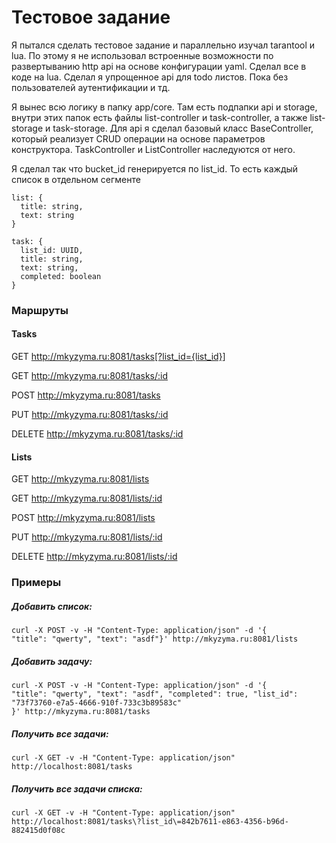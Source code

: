 # Тестовое задание

Я пытался сделать тестовое задание и параллельно изучал tarantool и lua. По этому я не использовал встроенные возможности по развертыванию http api на основе конфигурации yaml. Сделал все в коде на lua. Сделал я упрощенное api для todo листов. Пока без пользователей аутентификации и тд.

Я вынес всю логику в папку app/core. Там есть подпапки api и storage, внутри этих папок есть файлы list-controller и task-controller, а также list-storage и task-storage. Для api я сделал базовый класс BaseController, который реализует CRUD операции на основе параметров конструктора. TaskController и ListController наследуются от него.

Я сделал так что bucket_id генерируется по list_id. То есть каждый список в отдельном сегменте
```
list: {
  title: string,
  text: string
}
```
```
task: {
  list_id: UUID,
  title: string,
  text: string,
  completed: boolean
}
```
### Маршруты
#### Tasks
GET http://mkyzyma.ru:8081/tasks[?list_id={list_id}]

GET http://mkyzyma.ru:8081/tasks/:id

POST http://mkyzyma.ru:8081/tasks

PUT http://mkyzyma.ru:8081/tasks/:id

DELETE http://mkyzyma.ru:8081/tasks/:id

#### Lists

GET http://mkyzyma.ru:8081/lists

GET http://mkyzyma.ru:8081/lists/:id

POST http://mkyzyma.ru:8081/lists

PUT http://mkyzyma.ru:8081/lists/:id

DELETE http://mkyzyma.ru:8081/lists/:id

### Примеры
##### Добавить список:
```
curl -X POST -v -H "Content-Type: application/json" -d '{
"title": "qwerty", "text": "asdf"}' http://mkyzyma.ru:8081/lists
```
##### Добавить задачу:
```
curl -X POST -v -H "Content-Type: application/json" -d '{
"title": "qwerty", "text": "asdf", "completed": true, "list_id": "73f73760-e7a5-4666-910f-733c3b89583c"
}' http://mkyzyma.ru:8081/tasks
```
##### Получить все задачи:
```
curl -X GET -v -H "Content-Type: application/json"  http://localhost:8081/tasks
```
##### Получить все задачи списка:
```
curl -X GET -v -H "Content-Type: application/json"  http://localhost:8081/tasks\?list_id\=842b7611-e863-4356-b96d-882415d0f08c
```
